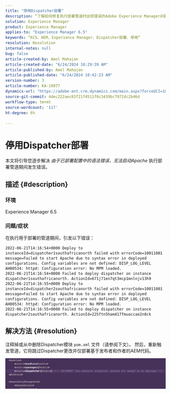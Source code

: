 ```yaml
---
title: "停用Dispatcher部署"
description: “了解如何修复执行部署管道时出现错误的Adobe Experience Manager问题。”
solution: Experience Manager
product: Experience Manager
applies-to: "Experience Manager 6.5"
keywords: “KCS、AEM、Experience Manager、Dispatcher部署、停用”
resolution: Resolution
internal-notes: null
bug: false
article-created-by: Amol Mahajan
article-created-date: "6/24/2024 10:29:39 AM"
article-published-by: Amol Mahajan
article-published-date: "6/24/2024 10:42:23 AM"
version-number: 3
article-number: KA-19977
dynamics-url: "https://adobe-ent.crm.dynamics.com/main.aspx?forceUCI=1&pagetype=entityrecord&etn=knowledgearticle&id=64f7c7a8-1432-ef11-840a-6045bd0298d4"
source-git-commit: 4dec222aec83f21f4511f0c3439bc7972dc2b46d
workflow-type: tm+mt
source-wordcount: '117'
ht-degree: 6%

---
```


# 停用Dispatcher部署


本文将引导您逐步解决 *由于已部署配置中的语法错误，无法启动Apache* 执行部署管道期间发生错误。

## 描述 {#description}


### <b>环境</b>

Experience Manager 6.5



### <b>问题/症状</b>

在执行用于部署的管道期间，引发以下错误：



```
2022-06-21T14:16:54+0000 Deploy to instanceId=dispatcher1southafricanorth failed with errorCode=10011001 message=Failed to start Apache due to syntax error in deployed configurations. Config variables are not defined: DISP_LOG_LEVEL AH00534: httpd: Configuration error: No MPM loaded.
2022-06-21T14:16:54+0000 Failed to deploy dispatcher on instance dispatcher1southafricanorth. ActionId=671j71en7qt3mcp1mnlnjv13h9
2022-06-21T14:16:55+0000 Deploy to instanceId=dispatcher2southafricanorth failed with errorCode=10011001 message=Failed to start Apache due to syntax error in deployed configurations. Config variables are not defined: DISP_LOG_LEVEL AH00534: httpd: Configuration error: No MPM loaded.
2022-06-21T14:16:55+0000 Failed to deploy dispatcher on instance dispatcher2southafricanorth. ActionId=225ftn5ham417fmuaccae2n8ck
```




## 解决方法 {#resolution}


注释掉或从中删除Dispatcher模块 `pom.xml` 文件（请参阅下文）。 然后，重新触发管道，它将跳过Dispatcher更改并仅部署基于发布者和作者的AEM代码。

![](assets/9dee138f-ccf7-ec11-bb3d-000d3a5b0558.png)
